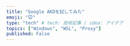 ```yaml
---
title: "Google AKDを試してみた"
emoji: "🐭"
type: "tech" # tech: 技術記事 / idea: アイデア
topics: ["Windows", "WSL", "Proxy"]
published: False
---
```

